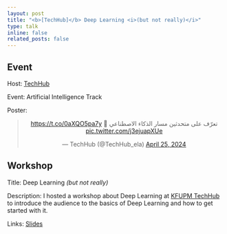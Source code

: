 ```yaml
---
layout: post
title: "<b>[TechHub]</b> Deep Learning <i>(but not really)</i>"
type: talk
inline: false
related_posts: false
---
```


## Event

Host: [TechHub](https://twitter.com/TechHub_ela)

Event: Artificial Intelligence Track

Poster:
<blockquote class="twitter-tweet" data-dnt="true" align="center"><p lang="ar" dir="rtl">تعرّف على متحدثين مسار الذكاء الاصطناعي 🎤 <a href="https://t.co/0aXQO5pa7y">https://t.co/0aXQO5pa7y</a> <a href="https://t.co/j3ejuapXUe">pic.twitter.com/j3ejuapXUe</a></p>&mdash; TechHub (@TechHub_ela) <a href="https://twitter.com/TechHub_ela/status/1783532723157496276?ref_src=twsrc%5Etfw">April 25, 2024</a></blockquote>
<script async src="https://platform.twitter.com/widgets.js" charset="utf-8"></script>

## Workshop
Title: Deep Learning *(but not really)*

Description:
I hosted a workshop about Deep Learning at [KFUPM TechHub](https://twitter.com/TechHub_ela) to introduce the audience to the basics of Deep Learning and how to get started with it.

Links: [Slides](https://docs.google.com/file/u/4/d/1RXgOwHQKDf246HrvKHt_pvE7tLCSuHpQ/edit?usp=docslist_api&filetype=mspresentation)